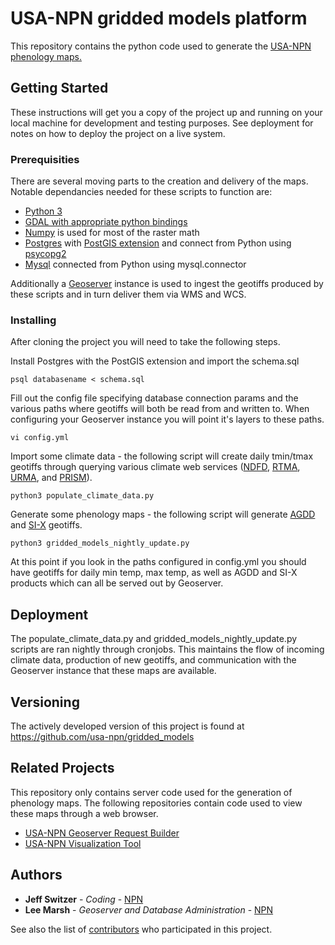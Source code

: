 # USA-NPN gridded models platform

This repository contains the python code used to generate the [USA-NPN phenology maps.](https://www.usanpn.org/data/phenology_maps)

## Getting Started

These instructions will get you a copy of the project up and running on your local machine for development and testing purposes. See deployment for notes on how to deploy the project on a live system.

### Prerequisities

There are several moving parts to the creation and delivery of the maps. Notable dependancies needed for these scripts to function are:

* [Python 3](https://www.python.org/downloads/)
* [GDAL with appropriate python bindings](http://gdal.org/)
* [Numpy](http://www.numpy.org/) is used for most of the raster math
* [Postgres](https://www.postgresql.org/) with [PostGIS extension](http://postgis.net/) and connect from Python using [psycopg2](http://initd.org/psycopg/)
* [Mysql](https://www.mysql.com/) connected from Python using mysql.connector

Additionally a [Geoserver](http://geoserver.org/) instance is used to ingest the geotiffs produced by these scripts and in turn deliver them via WMS and WCS.

### Installing

After cloning the project you will need to take the following steps.

Install Postgres with the PostGIS extension and import the schema.sql

```
psql databasename < schema.sql
```

Fill out the config file specifying database connection params and the various paths where geotiffs will both be read from and written to. When configuring your Geoserver instance you will point it's layers to these paths.

```
vi config.yml
```

Import some climate data - the following script will create daily tmin/tmax geotiffs through querying various climate web services ([NDFD](http://www.nws.noaa.gov/ndfd/), [RTMA](http://www.nco.ncep.noaa.gov/pmb/products/rtma/), [URMA](http://www.nco.ncep.noaa.gov/pmb/products/rtma/#URMA), and [PRISM](http://prism.oregonstate.edu/)).

```
python3 populate_climate_data.py
```

Generate some phenology maps - the following script will generate [AGDD](https://www.usanpn.org/data/agdd_maps) and [SI-X](https://www.usanpn.org/data/spring_indices) geotiffs.

```
python3 gridded_models_nightly_update.py
```

At this point if you look in the paths configured in config.yml you should have geotiffs for daily min temp, max temp, as well as AGDD and SI-X products which can all be served out by Geoserver.


## Deployment

The populate_climate_data.py and gridded_models_nightly_update.py scripts are ran nightly through cronjobs. This maintains the flow of incoming climate data, production of new geotiffs, and communication with the Geoserver instance that these maps are available.


## Versioning

The actively developed version of this project is found at https://github.com/usa-npn/gridded_models


## Related Projects

This repository only contains server code used for the generation of phenology maps. The following repositories contain code used to view these maps through a web browser.

* [USA-NPN Geoserver Request Builder](https://github.com/usa-npn/geoserver-request-builder)
* [USA-NPN Visualization Tool](https://github.com/usa-npn/npn-viz-tool)

## Authors

* **Jeff Switzer** - *Coding* - [NPN](https://github.com/usa-npn)
* **Lee Marsh** - *Geoserver and Database Administration* - [NPN](https://github.com/usa-npn)

See also the list of [contributors](https://www.usanpn.org/about/staff) who participated in this project.
